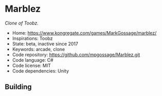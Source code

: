# Marblez

_Clone of Toobz._

- Home: https://www.kongregate.com/games/MarkGossage/marblez/
- Inspirations: Toobz
- State: beta, inactive since 2017
- Keywords: arcade, clone
- Code repository: https://github.com/mpgossage/Marblez.git
- Code language: C#
- Code license: MIT
- Code dependencies: Unity

## Building
